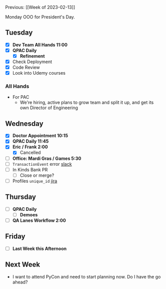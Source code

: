 Previous: [[Week of 2023-02-13]]

Monday OOO for President's Day.

## Tuesday
- [x] **Dev Team All Hands 11:00**
- [x] **QPAC Daily**
	- [x] **Refinement**
- [x] Check Deployment
- [x] Code Review
- [x] Look into Udemy courses

### All Hands
- For PAC
	- We're hiring, active plans to grow team and split it up, and get its own Director of Engineering

## Wednesday
- [x] **Doctor Appointment 10:15**
- [x] **QPAC Daily 11:45**
- [x] **Eric / Frank 2:00**
	- [x] Cancelled
- [ ] **Office: Mardi Gras / Games 5:30**
- [ ] `TransactionEvent` error [slack](https://quorumanalytics.slack.com/archives/CJ7D02KKN/p1677020428666639)
- [ ] In Kinds Bank PR
	- [ ] Close or merge?
- [ ] Profiles `unique_id` [jira](https://quorumanalytics.atlassian.net/browse/QPAC-1145)

## Thursday
- [ ] **QPAC Daily**
	- [ ] **Demoes**
- [ ] **QA Lanes Workflow 2:00**

## Friday
- [ ] **Last Week this Afternoon**

## Next Week
- I want to attend PyCon and need to start planning now. Do I have the go ahead?